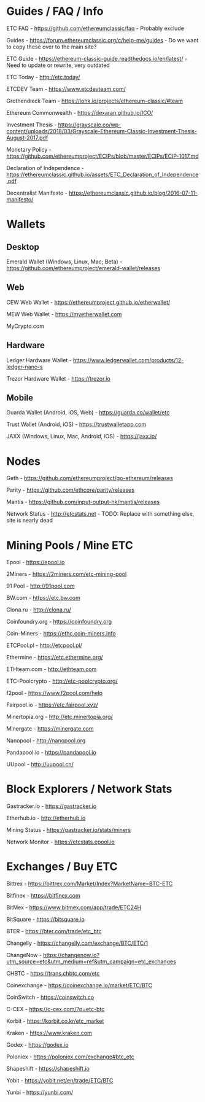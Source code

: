 # Guides / FAQ / Info
ETC FAQ - https://github.com/ethereumclassic/faq - Probably exclude

Guides - https://forum.ethereumclassic.org/c/help-me/guides - Do we want to copy these over to the main site?

ETC Guide - https://ethereum-classic-guide.readthedocs.io/en/latest/ - Need to update or rewrite, very outdated

ETC Today - http://etc.today/

ETCDEV Team - https://www.etcdevteam.com/

Grothendieck Team - https://iohk.io/projects/ethereum-classic/#team

Ethereum Commonwealth - https://dexaran.github.io/ICO/

Investment Thesis - https://grayscale.co/wp-content/uploads/2018/03/Grayscale-Ethereum-Classic-Investment-Thesis-August-2017.pdf

Monetary Policy - https://github.com/ethereumproject/ECIPs/blob/master/ECIPs/ECIP-1017.md



Declaration of Independence - https://ethereumclassic.github.io/assets/ETC_Declaration_of_Independence.pdf

Decentralist Manifesto - https://ethereumclassic.github.io/blog/2016-07-11-manifesto/

# Wallets
## Desktop
Emerald Wallet (Windows, Linux, Mac; Beta) - https://github.com/ethereumproject/emerald-wallet/releases

## Web
CEW Web Wallet - https://ethereumproject.github.io/etherwallet/

MEW Web Wallet - https://myetherwallet.com

MyCrypto.com

## Hardware
Ledger Hardware Wallet - https://www.ledgerwallet.com/products/12-ledger-nano-s

Trezor Hardware Wallet - https://trezor.io

## Mobile
Guarda Wallet (Android, iOS, Web) - https://guarda.co/wallet/etc

Trust Wallet (Android, iOS) - https://trustwalletapp.com

JAXX (Windows, Linux, Mac, Android, iOS) - https://jaxx.io/

# Nodes
Geth - https://github.com/ethereumproject/go-ethereum/releases

Parity - https://github.com/ethcore/parity/releases

Mantis - https://github.com/input-output-hk/mantis/releases

Network Status - http://etcstats.net - TODO: Replace with something else, site is nearly dead

# Mining Pools / Mine ETC
Epool - https://epool.io

2Miners - https://2miners.com/etc-mining-pool

91 Pool - http://91pool.com

BW.com - https://etc.bw.com

Clona.ru - http://clona.ru/

Coinfoundry.org - https://coinfoundry.org

Coin-Miners - https://ethc.coin-miners.info

ETCPool.pl - http://etcpool.pl/

Ethermine - https://etc.ethermine.org/

ETHteam.com - http://ethteam.com

ETC-Poolcrypto - http://etc-poolcrypto.org/

f2pool - https://www.f2pool.com/help

Fairpool.io - https://etc.fairpool.xyz/

Minertopia.org - http://etc.minertopia.org/

Minergate - https://minergate.com

Nanopool - http://nanopool.org

Pandapool.io - https://pandapool.io

UUpool - http://uupool.cn/

# Block Explorers / Network Stats
Gastracker.io - https://gastracker.io

Etherhub.io - http://etherhub.io

Mining Status - https://gastracker.io/stats/miners

Network Monitor - https://etcstats.epool.io

# Exchanges / Buy ETC
Bittrex - https://bittrex.com/Market/Index?MarketName=BTC-ETC

Bitfinex - https://bitfinex.com

BitMex - https://www.bitmex.com/app/trade/ETC24H

BitSquare - https://bitsquare.io

BTER - https://bter.com/trade/etc_btc

Changelly - https://changelly.com/exchange/BTC/ETC/1

ChangeNow - https://changenow.io?utm_source=etc&utm_medium=ref&utm_campaign=etc_exchanges

CHBTC - https://trans.chbtc.com/etc

Coinexchange - https://coinexchange.io/market/ETC/BTC

CoinSwitch - https://coinswitch.co

C-CEX - https://c-cex.com/?p=etc-btc

Korbit - https://korbit.co.kr/etc_market

Kraken - https://www.kraken.com

Godex - https://godex.io

Poloniex - https://poloniex.com/exchange#btc_etc

Shapeshift - https://shapeshift.io

Yobit - https://yobit.net/en/trade/ETC/BTC

Yunbi - https://yunbi.com/
